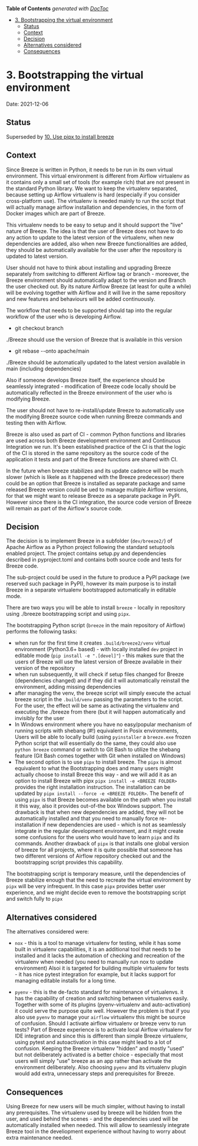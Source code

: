 <!--
 Licensed to the Apache Software Foundation (ASF) under one
 or more contributor license agreements.  See the NOTICE file
 distributed with this work for additional information
 regarding copyright ownership.  The ASF licenses this file
 to you under the Apache License, Version 2.0 (the
 "License"); you may not use this file except in compliance
 with the License.  You may obtain a copy of the License at

   http://www.apache.org/licenses/LICENSE-2.0

 Unless required by applicable law or agreed to in writing,
 software distributed under the License is distributed on an
 "AS IS" BASIS, WITHOUT WARRANTIES OR CONDITIONS OF ANY
 KIND, either express or implied.  See the License for the
 specific language governing permissions and limitations
 under the License.
 -->

<!-- START doctoc generated TOC please keep comment here to allow auto update -->
<!-- DON'T EDIT THIS SECTION, INSTEAD RE-RUN doctoc TO UPDATE -->
**Table of Contents**  *generated with [DocToc](https://github.com/thlorenz/doctoc)*

- [3. Bootstrapping the virtual environment](#3-bootstrapping-the-virtual-environment)
  - [Status](#status)
  - [Context](#context)
  - [Decision](#decision)
  - [Alternatives considered](#alternatives-considered)
  - [Consequences](#consequences)

<!-- END doctoc generated TOC please keep comment here to allow auto update -->

# 3. Bootstrapping the virtual environment

Date: 2021-12-06

## Status

Superseded by [10. Use pipx to install breeze](0010-use-pipx-to-install-breeze.md)

## Context

Since Breeze is written in Python, it needs to be run in its own virtual environment.
This virtual environment is different from Airflow virtualenv as it contains only a
small set of tools (for example rich) that are not present in the standard Python
library. We want to keep the virtualenv separated, because setting up Airflow
virtualenv is hard (especially if you consider cross-platform use). The virtualenv
is needed mainly to run the script that will actually manage airflow installation
and dependencies, in the form of Docker images which are part of Breeze.

This virtualenv needs to be easy to setup and it should support the "live" nature
of Breeze. The idea is that the user of Breeze does not have to do any action
to update to the latest version of the virtualenv, when new dependencies are
added, also when new Breeze functionalities are added, they should be automatically
available for the user after the repository is updated to latest version.

User should not have to think about installing and upgrading Breeze separately from
switching to different Airflow tag or branch - moreover, the Breeze environment
should automatically adapt to the version and Branch the user checked out. By its
nature Airflow Breeze (at least for quite a while) will be evolving together with
Airflow and it will live in the same repository and new features and behaviours
will be added continuously.

The workflow that needs to be supported should tap into the regular workflow
of the user who is developing Airflow.

* git checkout branch

./Breeze should use the version of Breeze that is available in this version

* git rebase --onto apache/main

./Breeze should be automatically updated to the latest version available
in main (including dependencies)

Also if someone develops Breeze itself, the experience should be seamlessly
integrated - modification of Breeze code locally should be automatically
reflected in the Breeze environment of the user who is modifying Breeze.

The user should not have to re-install/update Breeze to automatically use
the modifying Breeze source code when running Breeze commands and testing
then with Airflow.

Breeze is also used as part of CI - common Python functions and libraries
are used across both Breeze development environment and Continuous
Integration we run. It's been established practice of the CI is that the logic
of the CI is stored in the same repository as the source code of the
application it tests and part of the Breeze functions are shared with CI.

In the future when breeze stabilizes and its update cadence will be
much slower (which is likele as it happened with the Breeze predecessor)
there could be an option that Breeze is installed as separate package and
same released Breeze version could be ued to manage multiple Airflow
versions, for that we might want to release Breeze as a separate package
in PyPI. However since there is the CI integration, the source code
version of Breeze will remain as part of the Airflow's source code.


## Decision

The decision is to implement Breeze in a subfolder (`dev/breeze2/`) of
Apache Airflow as a Python project following the standard setuptools
enabled project. The project contains setup.py and dependencies described
in pyproject.toml and contains both source code and tests for Breeze code.

The sub-project could be used in the future to produce a  PyPI package
(we reserved such package in PyPI), however its main purpose is
to install Breeze in a separate virtualenv bootstrapped
automatically in editable mode.

There are two ways you will be able to install `breeze` - locally in
repository using ./breeze bootstrapping script and using `pipx`.

The bootstrapping Python script (`breeze` in the main repository
of Airflow) performs the following tasks:

* when run for the first time it creates `.build/breeze2/venv` virtual
  environment (Python3.6+ based) - with locally installed `dev`
  project in editable mode (`pip install -e ".[devel]"`) - this makes sure
  that the users of Breeze will use the latest version of Breeze
  available in their version of the repository
* when run subsequently, it will check if setup files changed for
  Breeze (dependencies changed) and if they did it will automatically
  reinstall the environment, adding missing dependencies
* after managing the venv, the breeze script will simply execute
  the actual breeze script in the `.build/venv` passing the
  parameters to the script. For the user, the effect will be same
  as activating the virtualenv and executing the ./breeze from
  there (but it will happen automatically and invisibly for the
  user
* In Windows environment where you have no easy/popular mechanism
  of running scripts with shebang (#!) equivalent in Posix
  environments, Users will be able to locally build (using
  `pyinstaller` a `breeze.exe` frozen Python script that will
  essentially do the same, they could also use `python breeze`
  command or switch to Git Bash to utilize the shebang feature
  (Git Bash comes together with Git when installed on Windows)
* The second option is to use `pipx` to install breeze.
  The `pipx` is almost equivalent to what the Bootstrapping does
  and many users might actually choose to install Breeze this
  way - and we will add it as an option to install Breeze
  with pipx `pipx install -e <BREEZE FOLDER>` provides the right
  installation instruction. The installation can be updated
  by `pipx install --force -e <BREEZE FOLDER>`.
  The benefit of using `pipx` is that Breeze becomes
  available on the path when you install it this way, also
  it provides out-of-the box Windows support. The drawback is
  that when new dependencies are added, they will not be
  automatically installed and that you need to manually force
  re-installation if new dependencies are used - which is not
  as seamlessly integrate in the regular development
  environment, and it might create some confusions for the
  users who would have to learn `pipx` and its commands.
  Another drawback of `pipx` is that installs one global
  version of breeze for all projects, where it is quite
  possible that someone has two different versions of
  Airflow repository checked out and the bootstrapping
  script provides this capability.

The bootstrapping script is temporary measure, until the
dependencies of Breeze stabilize enough that the need
to recreate the virtual environment by `pipx` will be
very infrequent. In this case `pipx` provides better
user experience, and we might decide even to remove the
bootstrapping script and switch fully to `pipx`

## Alternatives considered

The alternatives considered were:

* `nox` - this is a tool to manage virtualenv for testing, while
  it has some built in virtualenv capabilities, it is an
  additional tool that needs to be installed and it lacks
  the automation of checking and recreation of the virtualenv
  when needed (you need to manually run nox to update environment)
  Alsoi it is targeted for building multiple virtualenv
  for tests - it has nice pytest integration for example, but it
  lacks support for managing editable installs for a long time.

* `pyenv` - this is the de-facto standard for maintenance of
  virtualenvs. it has the capability of creation and switching
  between virtualenvs easily. Together with some of its plugins
  (pyenv-virtualenv and auto-activation) it could serve the
  purpose quite well. However the problem is that if you
  also use `pyenv` to manage your `airflow` virtualenv this might
  be source of confusion. Should I activate airflow virtualenv
  or breeze venv to run tests? Part of Breeze experience is
  to activate local Airflow virtualenv for IDE integration and
  since this is different than simple Breeze virtualenv, using
  pytest and autoactivation in this case might lead to a lot
  of confusion. Keeping the Breeze virtualenv "hidden" and
  mostly "used" but not deliberately activated is a better
  choice - especially that most users will simply "use" breeze
  as an app rather than activate the environment deliberately.
  Also choosing `pyenv` and its virtualenv plugin would
  add extra, unnecessary steps and prerequisites for Breeze.


## Consequences

Using Breeze for new users will be much simpler, without
having to install any prerequisites. The virtualenv used by
breeze will be hidden from the user, and used behind the
scenes - and the dependencies used will be automatically
installed when needed. This will allow to seamlessly
integrate Breeze tool in the develiopment experience without
having to worry about extra maintenance needed.

